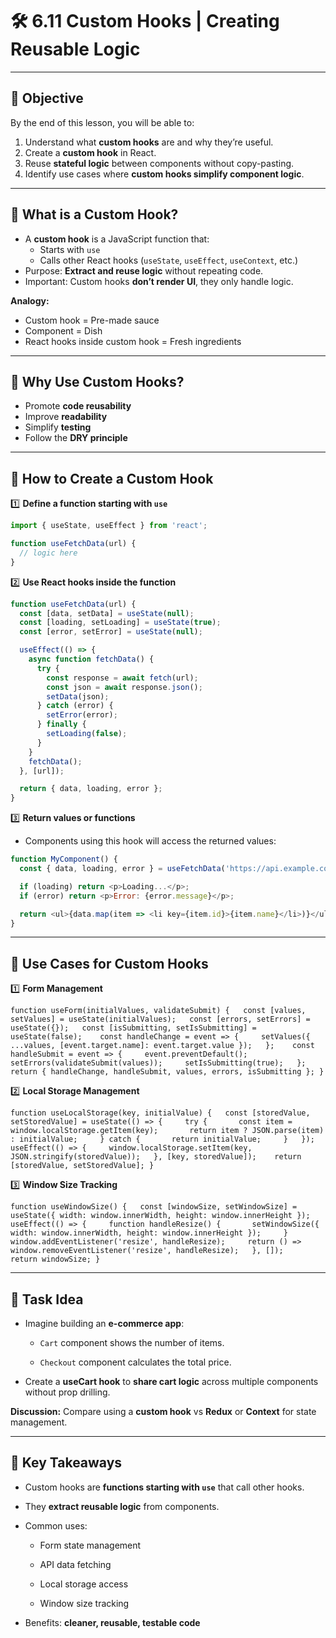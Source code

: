 # 🛠 6.11 Custom Hooks | Creating Reusable Logic

---

## 🔹 Objective

By the end of this lesson, you will be able to:

1. Understand what **custom hooks** are and why they’re useful.
2. Create a **custom hook** in React.
3. Reuse **stateful logic** between components without copy-pasting.
4. Identify use cases where **custom hooks simplify component logic**.

---

## 🔹 What is a Custom Hook?

- A **custom hook** is a JavaScript function that:
    - Starts with `use`
    - Calls other React hooks (`useState`, `useEffect`, `useContext`, etc.)
- Purpose: **Extract and reuse logic** without repeating code.
- Important: Custom hooks **don’t render UI**, they only handle logic.

**Analogy:**

- Custom hook = Pre-made sauce
- Component = Dish
- React hooks inside custom hook = Fresh ingredients

---

## 🔹 Why Use Custom Hooks?

- Promote **code reusability**
- Improve **readability**
- Simplify **testing**
- Follow the **DRY principle**

---

## 🔹 How to Create a Custom Hook

1️⃣ **Define a function starting with `use`**

```js
import { useState, useEffect } from 'react';

function useFetchData(url) {
  // logic here
}

```

2️⃣ **Use React hooks inside the function**

```js
function useFetchData(url) {
  const [data, setData] = useState(null);
  const [loading, setLoading] = useState(true);
  const [error, setError] = useState(null);

  useEffect(() => {
    async function fetchData() {
      try {
        const response = await fetch(url);
        const json = await response.json();
        setData(json);
      } catch (error) {
        setError(error);
      } finally {
        setLoading(false);
      }
    }
    fetchData();
  }, [url]);

  return { data, loading, error };
}

```

3️⃣ **Return values or functions**

- Components using this hook will access the returned values:

```js
function MyComponent() {
  const { data, loading, error } = useFetchData('https://api.example.com/data');

  if (loading) return <p>Loading...</p>;
  if (error) return <p>Error: {error.message}</p>;

  return <ul>{data.map(item => <li key={item.id}>{item.name}</li>)}</ul>;
}

```

---

## 🔹 Use Cases for Custom Hooks

1️⃣ **Form Management**

`function useForm(initialValues, validateSubmit) {   const [values, setValues] = useState(initialValues);   const [errors, setErrors] = useState({});   const [isSubmitting, setIsSubmitting] = useState(false);    const handleChange = event => {     setValues({ ...values, [event.target.name]: event.target.value });   };    const handleSubmit = event => {     event.preventDefault();     setErrors(validateSubmit(values));     setIsSubmitting(true);   };    return { handleChange, handleSubmit, values, errors, isSubmitting }; }`

2️⃣ **Local Storage Management**

`function useLocalStorage(key, initialValue) {   const [storedValue, setStoredValue] = useState(() => {     try {       const item = window.localStorage.getItem(key);       return item ? JSON.parse(item) : initialValue;     } catch {       return initialValue;     }   });    useEffect(() => {     window.localStorage.setItem(key, JSON.stringify(storedValue));   }, [key, storedValue]);    return [storedValue, setStoredValue]; }`

3️⃣ **Window Size Tracking**

`function useWindowSize() {   const [windowSize, setWindowSize] = useState({ width: window.innerWidth, height: window.innerHeight });    useEffect(() => {     function handleResize() {       setWindowSize({ width: window.innerWidth, height: window.innerHeight });     }     window.addEventListener('resize', handleResize);     return () => window.removeEventListener('resize', handleResize);   }, []);    return windowSize; }`

---

## 🔹 Task Idea

- Imagine building an **e-commerce app**:
    
    - `Cart` component shows the number of items.
        
    - `Checkout` component calculates the total price.
        
- Create a **useCart hook** to **share cart logic** across multiple components without prop drilling.
    

**Discussion:** Compare using a **custom hook** vs **Redux** or **Context** for state management.

---

## 🔹 Key Takeaways

- Custom hooks are **functions starting with `use`** that call other hooks.
    
- They **extract reusable logic** from components.
    
- Common uses:
    
    - Form state management
        
    - API data fetching
        
    - Local storage access
        
    - Window size tracking
        
- Benefits: **cleaner, reusable, testable code**